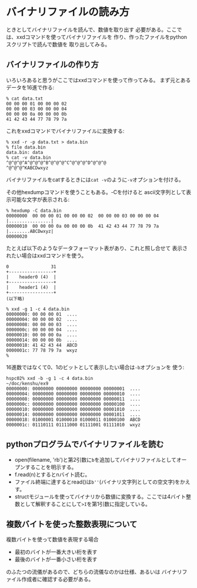 # バイナリファイルの読み方

ときとしてバイナリファイルを読んで、数値を取り出す
必要がある。ここでは、xxdコマンドを使ってバイナリファイルを
作り、作ったファイルをpythonスクリプトで読んで数値を
取り出してみる。

## バイナリファイルの作り方

いろいろあると思うがここではxxdコマンドを使って作ってみる。
まず元とあるデータを16進で作る:

```console
% cat data.txt
00 00 00 01 00 00 00 02
00 00 00 03 00 00 00 04
00 00 00 0a 00 00 00 0b
41 42 43 44 77 78 79 7a
```

これをxxdコマンドでバイナリファイルに変換する:

```console
% xxd -r -p data.txt > data.bin
% file data.bin
data.bin: data
% cat -v data.bin
^@^@^@^A^@^@^@^B^@^@^@^C^@^@^@^D^@^@^@
^@^@^@^KABCDwxyz
```

バイナリファイルをcatするときには``cat -v``のように``-v``オプションを付ける。

その他hexdumpコマンドを使うこともある。-Cを付けると
ascii文字列として表示可能な文字が表示される:
```console
% hexdump -C data.bin
00000000  00 00 00 01 00 00 00 02  00 00 00 03 00 00 00 04  |................|
00000010  00 00 00 0a 00 00 00 0b  41 42 43 44 77 78 79 7a  |........ABCDwxyz|
00000020
```

たとえば以下のようなデータフォーマット表があり、これと照し合せて
表示されたい場合はxxdコマンドを使う。

```
0                31
+-----------------+
|    header0 (4)  |
+-----------------+
|    header1 (4)  |
+-----------------+
(以下略)
```

```console
% xxd -g 1 -c 4 data.bin
00000000: 00 00 00 01  ....
00000004: 00 00 00 02  ....
00000008: 00 00 00 03  ....
0000000c: 00 00 00 04  ....
00000010: 00 00 00 0a  ....
00000014: 00 00 00 0b  ....
00000018: 41 42 43 44  ABCD
0000001c: 77 78 79 7a  wxyz
%
```

16進数ではなくて0、1のビットとして表示したい場合は``-b``オプションを
使う:
```console
hspc02% xxd -b -g 1 -c 4 data.bin                                               ~/doc/kenshu/ex9
00000000: 00000000 00000000 00000000 00000001  ....
00000004: 00000000 00000000 00000000 00000010  ....
00000008: 00000000 00000000 00000000 00000011  ....
0000000c: 00000000 00000000 00000000 00000100  ....
00000010: 00000000 00000000 00000000 00001010  ....
00000014: 00000000 00000000 00000000 00001011  ....
00000018: 01000001 01000010 01000011 01000100  ABCD
0000001c: 01110111 01111000 01111001 01111010  wxyz
```

## pythonプログラムでバイナリファイルを読む

- open(filename, 'rb')と第2引数に``b``を追加してバイナリファイルとしてオープンすることを明示する。
- f.read(n)とするとnバイト読む。
- ファイル終端に達するとread()は``b''``(バイナリ文字列としての空文字)をかえす。
- structモジュールを使ってバイナリから数値に変換する。ここでは4バイト整数として解釈することにして``>I``を第1引数に指定している。

## 複数バイトを使った整数表現について

複数バイトを使って数値を表現する場合

- 最初のバイトが一番大きい桁を表す
- 最後のバイトが一番小さい桁を表す

のふたつの流儀があるので、どちらの流儀なのかは仕様、あるいは
バイナリファイル作成者に確認する必要がある。


